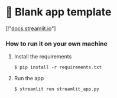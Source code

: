 # 🎈 Blank app template


[!"[docs.streamlit.io](https://high-returns-low-volume.streamlit.app/)"]

### How to run it on your own machine

1. Install the requirements

   ```
   $ pip install -r requirements.txt
   ```

2. Run the app

   ```
   $ streamlit run streamlit_app.py
   ```
